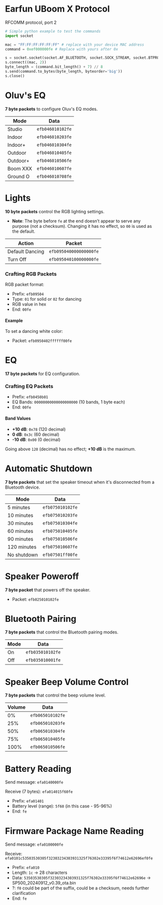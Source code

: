 # Earfun UBoom X Protocol

RFCOMM protocol, port 2

```python
# Simple python example to test the commands
import socket

mac = "FF:FF:FF:FF:FF:FF" # replace with your device MAC address
command = 0xef000000fe # Replace with yours after 0x

s = socket.socket(socket.AF_BLUETOOTH, socket.SOCK_STREAM, socket.BTPROTO_RFCOMM)
s.connect((mac, 2))
byte_length = (command.bit_length() + 7) // 8
s.send(command.to_bytes(byte_length, byteorder='big'))
s.close()
```

# Oluv's EQ

**7 byte packets** to configure Oluv's EQ modes.

| Mode       | Data            |
|------------|------------------|
| Studio     | `efb046010102fe` |
| Indoor     | `efb046010203fe` | 
| Indoor+    | `efb046010304fe` |
| Outdoor    | `efb046010405fe` |
| Outdoor+   | `efb046010506fe` |
| Boom XXX   | `efb046010607fe` |
| Ground O   | `efb046010708fe` |

# Lights

**10 byte packets** control the RGB lighting settings.

- **Note**: The byte before `fe` at the end doesn’t appear to serve any purpose (not a checksum). Changing it has no effect, so `00` is used as the default.

| Action            | Packet                      |
|-------------------|-----------------------------|
| Default Dancing   | `efb095040000000000fe`      |
| Turn Off          | `efb095040100000000fe`      |

### Crafting RGB Packets

RGB packet format:
- Prefix: `efb09504`
- Type: `01` for solid or `02` for dancing
- RGB value in hex
- End: `00fe`

#### Example
To set a dancing white color:
- Packet: `efb0950402ffffff00fe`

# EQ

**17 byte packets** for EQ configuration.

### Crafting EQ Packets

- Prefix: `efb0450b01`
- EQ Bands: `00000000000000000000` (10 bands, 1 byte each)
- End: `00fe`

#### Band Values
- **+10 dB**: `0x78` (120 decimal)
- **0 dB**: `0x3c` (60 decimal)
- **-10 dB**: `0x00` (0 decimal)

Going above `120` (decimal) has no effect; **+10 dB** is the maximum.

# Automatic Shutdown

**7 byte packets** that set the speaker timeout when it's disconnected from a Bluetooth device.

| Mode         | Data             |
|---------------|------------------|
| 5 minutes     | `efb075010102fe` |
| 10 minutes    | `efb075010203fe` | 
| 30 minutes    | `efb075010304fe` |
| 60 minutes    | `efb075010405fe` |
| 90 minutes    | `efb075010506fe` |
| 120 minutes   | `efb075010607fe` |
| No shutdown   | `efb07501ff00fe` |

# Speaker Poweroff

**7 byte packet** that powers off the speaker.

- Packet: `efb025010102fe`

# Bluetooth Pairing

**7 byte packets** that control the Bluetooth pairing modes.

| Mode | Data            |
| -----|------------------|
| On   | `efb035010102fe` |
| Off  | `efb035010001fe` |

# Speaker Beep Volume Control

**7 byte packets** that control the beep volume level.

| Volume | Data            |
|--------|------------------|
| 0%     | `efb065010102fe` |
| 25%    | `efb065010203fe` | 
| 50%    | `efb065010304fe` |
| 75%    | `efb065010405fe` |
| 100%   | `efb065010506fe` |

# Battery Reading

Send message: `efa0140000fe`

Receive (7 bytes): `efa014015f60fe`

- Prefix: `efa01401`
- Battery level (range): `5f60` (in this case - 95-96%)
- End: `fe`

# Firmware Package Name Reading

Send message: `efa0100000fe`

Receive: `efa0101c53503530305f32303234303931325f76302e33395f6f74612e62696ef0fe`

- Prefix: `efa010`
- Length: `1c` -> 28 characters
- Data: `53503530305f32303234303931325f76302e33395f6f74612e62696e` -> SP500_20240912_v0.39_ota.bin
- ?: `f0` could be part of the suffix, could be a checksum, needs further clarification
- End: `fe`
